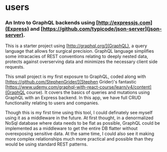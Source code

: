 # users

### An Intro to GraphQL backends using [http://expressjs.com](Express) and [https://github.com/typicode/json-server](json-server).

This is a starter project using [http://graphql.org/](GraphQL), a query language that allows for surgical precision. GraphQL language simplifies some intracacies of REST conventions relating to deeply nested data, protects against overserving data and minimizes the necessary client side requests.


This small project is my first exposure to GraphQL, coded along with [https://github.com/StephenGrider/](Stephen Grider)'s fantastic [https://www.udemy.com/graphql-with-react-course/learn/v4/content](GraphQL course). It covers the basics of queries and mutations using GraphQL with an Express backend. In this app, we have full CRUD functionality relating to users and companies.

Though this is my first time using this tool, I could definately see myself using it as a middleware in the future. At first thought, in a denormalized NoSql database where data needs to be flat as possible, GraphQL could be implemented as a middleware to get the entire DB flatter without overexposing sensitive data. At the same time, I could also see it making more complex relationships much more practical and possible than they would be using standard REST patterns.
